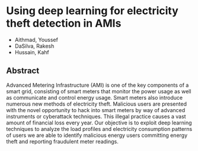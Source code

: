 # Using deep learning for electricity theft detection in AMIs

* Aithmad, Youssef
* DaSilva, Rakesh
* Hussain, Kahf


## Abstract
Advanced Metering Infrastructure (AMI) is one of the key components of a smart grid, consisting of smart meters that monitor the
power usage as well as communicate and control energy usage. Smart meters also introduce numerous new methods of electricity theft.
Malicious users are presented with the novel opportunity to hack into smart meters by way of advanced instruments or cyberattack
techniques. This illegal practice causes a vast amount of financial loss every year. Our objective is to exploit deep learning
techniques to analyze the load profiles and electricity consumption patterns of users we are able to identify malicious energy users
committing energy theft and reporting fraudulent meter readings. 
